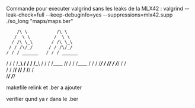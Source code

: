 Commande pour executer valgrind sans les leaks de la MLX42 : valgrind --leak-check=full --keep-debuginfo=yes --suppressions=mlx42.supp ./so_long "maps/maps.ber"


		/\ \           /\ \ 	
	   /  \ \         /  \ \ 	
	  / /\ \_\       / /\ \_\	
	 / / /\/_/      / / /\/_/	
	/ / / ______   / / / ______  
   / / / /\_____\ / / / /\_____\ 
  / / /  \/____ // / /  \/____ / 
 / / /_____/ / // / /_____/ / /  
/ / /______\/ // / /______\/ /   
\/___________/ \/___________/



makefile relink et .ber a ajouter



verifier qund ya r dans le .ber
